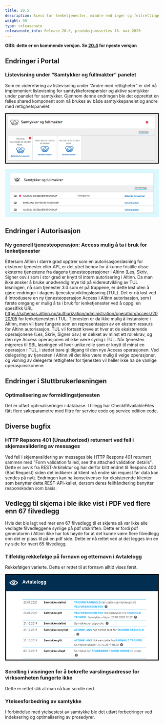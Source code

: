 ```yaml
---
title: 20.5
description: Acess for lenketjenester, mindre endringer og feilrettinger
weight: 90
type: releasenote
releasenote_info: Release 20.5, produksjonssettes 18. mai 2020
--- 
```

**OBS: dette er en kommende versjon. Se [20.4](../20-4) for nyeste versjon**

## Endringer i Portal

### Listevisning under “Samtykker og fullmakter” panelet

Som en videreføring av listevisning under “Andre med rettigheter” er det nå implementert listevisning for samtykkeforespørsler og aktive samtykker under panelet for samtykker. Gjennom denne endringen ble det opprettet en felles shared komponent som nå brukes av både samtykkepanelet og andre med rettighetspanelet.

![Ny listevisning](listevisning.png "Ny listevisning")

![Ny listevisning](listevisning2.png "Ny listevisning")

## Endringer i Autorisasjon

### Ny generell tjenesteoperasjon: Access mulig å ta i bruk for lenketjenester

Ettersom Altinn i større grad opptrer som en autorisasjonsløsning for eksterne tjenester eller API, er det ytret behov for å kunne fristille disse eksterne tjenestene fra dagens tjenesteoperasjoner i Altinn (Les, Skriv, Signer osv.) som i stor grad er knytt til intern autorisering i Altinn. Da man ikke ønsker å bruke unødvendig mye tid på videreutvikling av TUL løsningen, nå som tjenester 3.0 som er på trappene, er dette løst uten å gjøre endringer i dagens tjenesteutviklingsløsning (TUL). Det er nå løst ved å introdusere en ny tjenesteoperasjon Access i Altinn autorisasjon, som i første omgang er mulig å ta i bruk for lenketjenester ved å oppgi en spesifikk URL https://schemas.altinn.no/authorization/administration/operation/access/2020/05 for lenketjenesten i TUL. Tjenesten er da ikke mulig å instansiere i Altinn, men vil bare fungere som en representasjon av en ekstern ressurs for Altinn autorisasjon. TUL vil fortsatt kreve at hver at de eksisterende operasjonene (Les, Skriv, Signer osv.) er dekket av minst ett rollekrav, og den nye Access operasjonen vil ikke være synlig i TUL.
Når tjenesten migreres til SBL løsningen vil hver unike rolle som er knytt til minst en operasjon i TUL, i stedet bare gi tilgang til den nye Access operasjonen. Ved delegering av tjenesten i Altinn vil det ikke være mulig å velge operasjoner, og visning av delegerte rettigheter for tjenesten vil heller ikke ha de vanlige operasjonsikonene.

## Endringer i Sluttbrukerløsningen

### Optimalisering av formidlingstjenesten

Det er utført optimaliseringer i database. I tillegg har CheckIfAvailableFiles fått flere søkeparametre med filtre for service code og service edition code.

## Diverse bugfix

### HTTP Repsons 401 (Unauthorized) returnert ved feil i skjemavalidering av messages

Ved feil i skjemavalidering av messages ble HTTP Respons 401 returnert sammen med "Form validation failed, see the attached validation details". Dette er avvik fra REST-Arkitektur og har derfor blitt endret til Respons 400 (Bad Request) siden det indikerer at klient må endre sin request før data kan sendes på nytt. Endringen kan ha konsekvenser for eksisterende klienter som benytter dette REST-API-kallet, dersom deres feilhåndtering benytter responskoden som basis.

## Vedlegg til skjema i ble ikke vist i PDF ved flere enn 67 filvedlegg

Hvis det ble lagt ved mer enn 67 filvedlegg til et skjema så var ikke alle vedlagte filvedleggene synlige på pdf utskriften. Dette er fordi pdf generatoren i Altinn ikke har tok høyde for at det kunne være flere filvedlegg enn det er plass til på en pdf side. Dette er nå rettet ved at det legges inn en ny side for hvert 65 filvedlegg.

### Tilfeldig rekkefølge på fornavn og etternavn i Avtalelogg

Rekkefølgen varierte. Dette er rettet til at fornavn alltid vises først.

![Fornavn først i avtalelogg](avtalelogg.png "[Fornavn først i avtalelogg")

### Scrolling i visningen for å bekrefte varslingsadresse for virksomheten fungerte ikke

Dette er rettet slik at man nå kan scrolle ned.

### Ytelsesforbedring av samtykke

 I forbindelse med ytelsestest av samtykke ble det utført forbedringer ved indeksering og optimalisering av prosedyrer.
